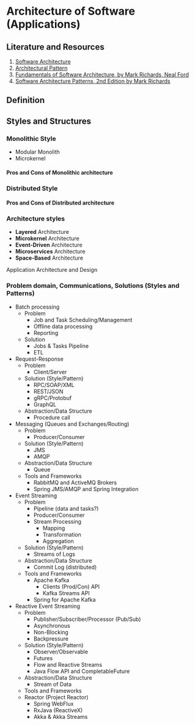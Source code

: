 # Architecture of Software (Applications)

## Literature and Resources

1. [Software Architecture](https://en.wikipedia.org/wiki/Software_architecture)
2. [Architectural Pattern](https://en.wikipedia.org/wiki/Architectural_pattern)
3. [Fundamentals of Software Architecture, by Mark Richards, Neal Ford](https://learning.oreilly.com/library/view/fundamentals-of-software/9781492043447/)
4. [Software Architecture Patterns, 2nd Edition by Mark Richards](https://learning.oreilly.com/library/view/software-architecture-patterns/9781098134280/)

## Definition

## Styles and Structures

### Monolithic Style

- Modular Monolith
- Microkernel

#### Pros and Cons of Monolithic architecture

### Distributed Style

#### Pros and Cons of Distributed architecture

### Architecture styles

- **Layered** Architecture
- **Microkernel** Architecture
- **Event-Driven** Architecture
- **Microservices** Architecture
- **Space-Based** Architecture

Application Architecture and Design

### Problem domain, Communications, Solutions (Styles and Patterns)

- Batch processing
    - Problem
        - Job and Task Scheduling/Management
        - Offline data processing
        - Reporting
    - Solution
        - Jobs & Tasks Pipeline
        - ETL
- Request-Response
    - Problem
        - Client/Server
    - Solution (Style/Pattern)
        - RPC/SOAP/XML
        - REST/JSON
        - gRPC/Protobuf
        - GraphQL
    - Abstraction/Data Structure
        - Procedure call
- Messaging (Queues and Exchanges/Routing)
    - Problem
        - Producer/Consumer
    - Solution (Style/Pattern)
        - JMS
        - AMQP
    - Abstraction/Data Structure
        - Queue
    - Tools and Frameworks
        - RabbitMQ and ActiveMQ Brokers
        - Spring JMS/AMQP and Spring Integration
- Event Streaming
    - Problem
        - Pipeline (data and tasks?)
        - Producer/Consumer
        - Stream Processing
            - Mapping
            - Transformation
            - Aggregation
    - Solution (Style/Pattern)
        - Streams of Logs
    - Abstraction/Data Structure
        - Commit Log (distributed)
    - Tools and Frameworks
        - Apache Kafka
            - Clients (Prod/Con) API
            - Kafka Streams API
        - Spring for Apache Kafka
- Reactive Event Streaming
    - Problem
        - Publisher/Subscriber/Processor (Pub/Sub)
        - Asynchronous
        - Non-Blocking
        - Backpressure
    - Solution (Style/Pattern)
        - Observer/Observable
        - Futures
        - Flow and Reactive Streams
        - Java Flow API and CompletableFuture
    - Abstraction/Data Structure
        - Stream of Data
    - Tools and Frameworks
    - Reactor (Project Reactor)
        - Spring WebFlux
        - RxJava (ReactiveX)
        - Akka & Akka Streams
